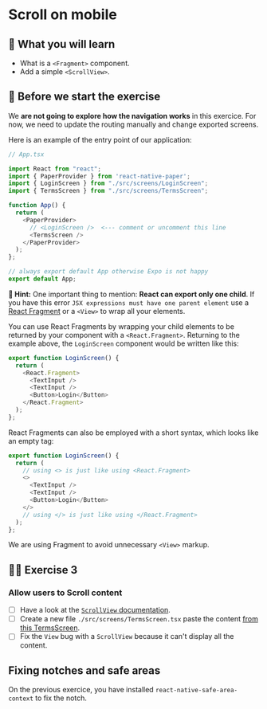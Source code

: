 # Scroll on mobile

## 📡 What you will learn

- What is a `<Fragment>` component.
- Add a simple `<ScrollView>`.

## 👾 Before we start the exercise

We **are not going to explore how the navigation works** in this exercice. For now, we need to update the routing manually and change exported screens.

Here is an example of the entry point of our application:

```javascript
// App.tsx

import React from "react";
import { PaperProvider } from 'react-native-paper';
import { LoginScreen } from "./src/screens/LoginScreen";
import { TermsScreen } from "./src/screens/TermsScreen";

function App() {
  return (
    <PaperProvider>
      // <LoginScreen />  <--- comment or uncomment this line
      <TermsScreen />
    </PaperProvider>
  );
};

// always export default App otherwise Expo is not happy
export default App;
```

**🔭 Hint:** One important thing to mention: **React can export only one child**. If you have this error `JSX expressions must have one parent element` use a [React Fragment](https://react.dev/reference/react/Fragment) or a `<View>` to wrap all your elements.

You can use React Fragments by wrapping your child elements to be returned by your component with a `<React.Fragment>`. Returning to the example above, the `LoginScreen` component would be written like this:

```javascript
export function LoginScreen() {
  return (
    <React.Fragment>
      <TextInput />
      <TextInput />
      <Button>Login</Button>
    </React.Fragment>
  );
};
```

React Fragments can also be employed with a short syntax, which looks like an empty tag:

```javascript
export function LoginScreen() {
  return (
    // using <> is just like using <React.Fragment>
    <>
      <TextInput />
      <TextInput />
      <Button>Login</Button>
    </>
    // using </> is just like using </React.Fragment>
  );
};
```

We are using Fragment to avoid unnecessary `<View>` markup.

## 👨‍🚀 Exercise 3

### Allow users to Scroll content

- [ ] Have a look at the [`ScrollView` documentation](https://reactnative.dev/docs/scrollview).
- [ ] Create a new file `./src/screens/TermsScreen.tsx` paste the content [from this TermsScreen](https://raw.githubusercontent.com/flexbox/react-native-workshop/main/hackathon/spacecraft/src/screens/exercice/TermsScreen.tsx).
- [ ] Fix the `View` bug with a `ScrollView` because it can't display all the content.

## Fixing notches and safe areas

On the previous exercice, you have installed `react-native-safe-area-context` to fix the notch.
